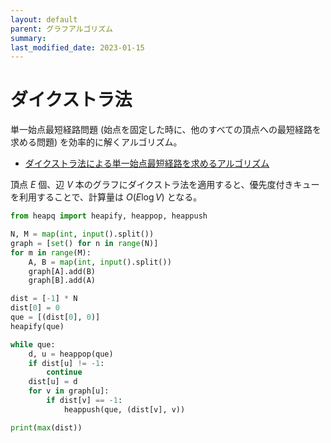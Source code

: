 ```yaml
---
layout: default
parent: グラフアルゴリズム
summary: 
last_modified_date: 2023-01-15
---
```


# ダイクストラ法

単一始点最短経路問題 (始点を固定した時に、他のすべての頂点への最短経路を求める問題) を効率的に解くアルゴリズム。

- [ダイクストラ法による単一始点最短経路を求めるアルゴリズム](https://algo-logic.info/dijkstra/)

頂点 $E$ 個、辺 $V$ 本のグラフにダイクストラ法を適用すると、優先度付きキューを利用することで、計算量は $O(E \log V)$ となる。

```python
from heapq import heapify, heappop, heappush

N, M = map(int, input().split())
graph = [set() for n in range(N)]
for m in range(M):
    A, B = map(int, input().split())
    graph[A].add(B)
    graph[B].add(A)

dist = [-1] * N
dist[0] = 0
que = [(dist[0], 0)]
heapify(que)

while que:
    d, u = heappop(que)
    if dist[u] != -1:
        continue
    dist[u] = d
    for v in graph[u]:
        if dist[v] == -1:
            heappush(que, (dist[v], v))

print(max(dist))
```